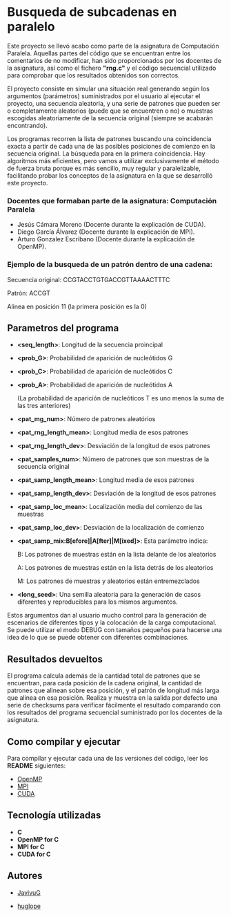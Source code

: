 # Busqueda de subcadenas en paralelo

Este proyecto se llevó acabo como parte de la asignatura de Computación Paralela. Aquellas partes del código que se encuentran entre los 
comentarios de no modificar, han sido proporcionados por los docentes de la asignatura, así como el fichero **"rng.c"** y el código secuencial
utilizado para comprobar que los resultados obtenidos son correctos.

El proyecto consiste en simular una situación real generando según los argumentos (parámetros) suministrados por el usuario al ejecutar el proyecto, 
una secuencia aleatoria, y una serie de patrones que pueden ser o completamente aleatorios (puede que se encuentren o no) 
o muestras escogidas aleatoriamente de la secuencia original (siempre se acabarán encontrando).

Los programas recorren la lista de patrones buscando una coincidencia exacta a partir de cada una de las posibles posiciones de
comienzo en la secuencia original. La búsqueda para en la primera coincidencia. Hay algoritmos más eficientes, pero vamos a
utilizar exclusivamente el método de fuerza bruta porque es más sencillo, muy regular y paralelizable, facilitando probar los
conceptos de la asignatura en la que se desarrolló este proyecto.

### Docentes que formaban parte de la asignatura: Computación Paralela
- Jesús Cámara Moreno (Docente durante la explicación de CUDA).
- Diego García Álvarez (Docente durante la explicación de MPI).
- Arturo Gonzalez Escribano (Docente durante la explicación de OpenMP).

### Ejemplo de la busqueda de un patrón dentro de una cadena:

Secuencia original: CCGTACCTGTGACCGTTAAAACTTTC

Patrón: ACCGT

Alinea en posición 11 (la primera posición es la 0)

## Parametros del programa
- **<seq_length>**: Longitud de la secuencia proincipal
- **<prob_G>**: Probabilidad de aparición de nucleótidos G
- **<prob_C>**: Probabilidad de aparición de nucleótidos C
- **<prob_A>**: Probabilidad de aparición de nucleótidos A

  (La probabilidad de aparición de nucleóticos T es uno menos la suma de las tres anteriores)
- **<pat_mg_num>**: Número de patrones aleatórios
- **<pat_rng_length_mean>**: Longitud media de esos patrones
- **<pat_rng_length_dev>**: Desviación de la longitud de esos patrones
- **<pat_samples_num>**: Número de patrones que son muestras de la secuencia original
- **<pat_samp_length_mean>**: Longitud media de esos patrones
- **<pat_samp_length_dev>**: Desviación de la longitud de esos patrones
- **<pat_samp_loc_mean>**: Localización media del comienzo de las muestras
- **<pat_samp_loc_dev>**: Desviación de la localización de comienzo
- **<pat_samp_mix:B[efore]|A[fter]|M[ixed]>**: Esta parámetro indica:

  B: Los patrones de muestras están en la lista delante de los aleatorios
  
  A: Los patrones de muestras están en la lista detrás de los aleatorios
  
  M: Los patrones de muestras y aleatorios están entremezclados
  
- **<long_seed>**: Una semilla aleatoria para la generación de casos diferentes y reproducibles para los mismos argumentos.

Estos argumentos dan al usuario mucho control para la generación de escenarios de diferentes tipos y la colocación de la carga
computacional. Se puede utilizar el modo DEBUG con tamaños pequeños para hacerse una idea de lo que se puede obtener con diferentes combinaciones.

## Resultados devueltos

El programa calcula además de la cantidad total de patrones que se encuentran, para cada posición de la cadena original, la
cantidad de patrones que alinean sobre esa posición, y el patrón de longitud más larga que alinea en esa posición. Realiza y
muestra en la salida por defecto una serie de checksums para verificar fácilmente el resultado comparando con los resultados
del programa secuencial suministrado por los docentes de la asignatura.


## Como compilar y ejecutar

Para compilar y ejecutar cada una de las versiones del código, leer los **README** siguientes:

- [OpenMP](https://github.com/huglope/Busqueda-de-subcadena-en-paralelo/blob/master/Practica_OpenMP/README.md)
- [MPI](https://github.com/huglope/Busqueda-de-subcadena-en-paralelo/blob/master/Practica_MPI/README.md)
- [CUDA](https://github.com/huglope/Busqueda-de-subcadena-en-paralelo/blob/master/Practica_CUDA/README.md)

## Tecnología utilizadas

- **C**
- **OpenMP for C**
- **MPI for C**
- **CUDA for C**

## Autores

- [JavivuG](https://github.com/JavivuG/)
  
- [huglope](https://github.com/huglope/)

